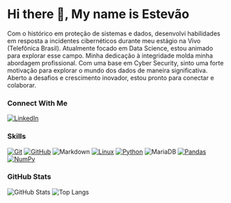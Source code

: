 # Hi there 👋, My name is Estevão

Com o histórico em proteção de sistemas e dados, desenvolvi habilidades em resposta a incidentes cibernéticos durante meu estágio na Vivo (Telefônica Brasil). Atualmente focado em Data Science, estou animado para explorar esse campo. Minha dedicação à integridade molda minha abordagem profissional. Com uma base em Cyber Security, sinto uma forte motivação para explorar o mundo dos dados de maneira significativa. Aberto a desafios e crescimento inovador, estou pronto para conectar e colaborar.

### Connect With Me
[![LinkedIn](https://img.shields.io/badge/-LinkedIn-000?style=for-the-badge&logo=linkedin&logoColor=30A3DC)](https://www.linkedin.com/in/tevolve/)

### Skills
[![Git](https://img.shields.io/badge/Git-000?style=for-the-badge&logo=git&logoColor=E94D5F)](https://git-scm.com/doc) 
[![GitHub](https://img.shields.io/badge/GitHub-000?style=for-the-badge&logo=github&logoColor=30A3DC)](https://docs.github.com/)
![Markdown](https://img.shields.io/badge/Markdown-000?style=for-the-badge&logo=markdown)
[![Linux](https://img.shields.io/badge/Linux-000?style=for-the-badge&logo=linux&logoColor=FFFF00)](https://linux.org/)
[![Python](https://img.shields.io/badge/python-000?style=for-the-badge&logo=python&logoColor=0000FF)](https://python.org/)
![MariaDB](https://img.shields.io/badge/MariaDB-000?style=for-the-badge&logo=mariadb&logoColor=B22222)
[![Pandas](https://img.shields.io/badge/pandas-000?style=for-the-badge&logo=pandas&logoColor=white)](https://pandas.pydata.org/)
[![NumPy](https://img.shields.io/badge/numpy-000?style=for-the-badge&logo=numpy&logoColor=00BFFF)](https://numpy.org/)

### GitHub Stats
![GitHub Stats](https://github-readme-stats.vercel.app/api?username=tevolve&theme=transparent&bg_color=000&border_color=30A3DC&show_icons=true&icon_color=30A3DC&title_color=E94D5F&text_color=FFF)
![Top Langs](https://github-readme-stats-git-masterrstaa-rickstaa.vercel.app/api/top-langs/?username=TEVOLVE&bg_color=000&border_color=30A3DC&title_color=E94D5F&text_color=FFF)

